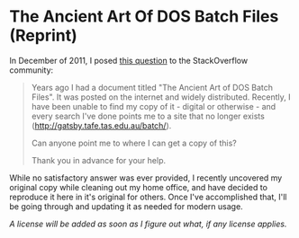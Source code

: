 # The Ancient Art Of DOS Batch Files (Reprint) #

In December of 2011, I posed [this question](http://stackoverflow.com/questions/8540462/ancient-art-of-dos-batch-files) to the StackOverflow community:

>Years ago I had a document titled "The Ancient Art of DOS Batch Files". It was posted on the internet and widely distributed. Recently, I have been unable to find my copy of it - digital or otherwise - and every search I've done points me to a site that no longer exists (http://gatsby.tafe.tas.edu.au/batch/).
>
>Can anyone point me to where I can get a copy of this?
>
>Thank you in advance for your help.

While no satisfactory answer was ever provided, I recently uncovered my original copy while cleaning out my home office, and have decided to reproduce it here in it's original for others. Once I've accomplished that, I'll be going through and updating it as needed for modern usage.

*A license will be added as soon as I figure out what, if any license applies.*
